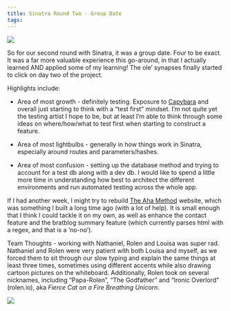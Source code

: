 ```yaml
---
title: Sinatra Round Two - Group Date
tags:
---
```


![](images/two-spacegals.png)

So for our second round with Sinatra, it was a group date. Four to be
exact. It was a far more valuable experience this
go-around, in that I actually learned AND applied some of my learning! The ole’
synapses finally started to click on day two of the project.

Highlights include:

+ Area of most growth - definitely testing. Exposure to <a href=
"https://github.com/jnicklas/capybara" target= blank>Capybara</a> and
overall just starting to think with a “test first” mindset. I’m not
quite yet the testing artist I hope to be, but at least I’m able to
think through some ideas on where/how/what to test first when
starting to construct a feature. 

+ Area of most lightbulbs - generally in how things work in
  Sinatra, especially around routes and parameters/hashes. 

+ Area of most confusion - setting up the database method and trying to
account for a test db along with a dev db. I would like to spend a
little more time in understanding how best to architect the different
environments and run automated testing across the whole app.

If I had another week, I might try to rebuild <a href=
'http://www.aha-method.com/' target= blank>The Aha Method</a> website,
which was something I built a long time ago (with a lot of help). It is
small enough that I think I could tackle it on my own, as well as
enhance the contact feature and the bratblog summary feature (which
currently parses html with a regex, and that is a ‘no-no’). 

Team Thoughts - working with Nathaniel, Rolen and Louisa was super
rad. Nathaniel and Rolen were very patient with both Louisa and
myself, as we forced them to sit through our slow typing and
explain the same things at least three times, sometimes using different
accents while also drawing cartoon pictures on the whiteboard.
Additionally, Rolen took on several nicknames, including
“Papa-Rolen”, “The Godfather” and “Ironic Overlord” (rolen.io), aka
*Fierce Cat on a Fire Breathing Unicorn*.

![](images/rolen-io.png)
